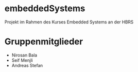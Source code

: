 # embeddedSystems
Projekt im Rahmen des Kurses Embedded Systems an der HBRS

# Gruppenmitglieder
* Nirosan Bala
* Seif Menjli
* Andreas Stefan
